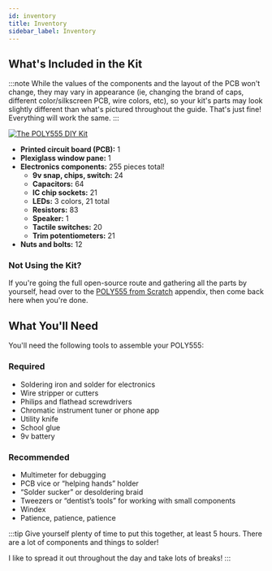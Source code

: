 ```yaml
---
id: inventory
title: Inventory
sidebar_label: Inventory
---
```


## What's Included in the Kit

:::note
While the values of the components and the layout of the PCB won't change, they may vary in appearance (ie, changing the brand of caps, different color/silkscreen PCB, wire colors, etc), so your kit's parts may look slightly different than what's pictured throughout the guide. That's just fine! Everything will work the same.
:::

[![The POLY555 DIY Kit](/img/kit.jpg)](/img/kit.jpg)

- **Printed circuit board (PCB):** 1
- **Plexiglass window pane:** 1
- **Electronics components:** 255 pieces total!
  - **9v snap, chips, switch:** 24
  - **Capacitors:** 64
  - **IC chip sockets:** 21
  - **LEDs:** 3 colors, 21 total
  - **Resistors:** 83
  - **Speaker:** 1
  - **Tactile switches:** 20
  - **Trim potentiometers:** 21
- **Nuts and bolts:** 12

### Not Using the Kit?

If you're going the full open-source route and gathering all the parts by yourself, head over to the [POLY555 from Scratch](poly555-from-scratch.md) appendix, then come back here when you're done.

## What You'll Need

You'll need the following tools to assemble your POLY555:

### Required

- Soldering iron and solder for electronics
- Wire stripper or cutters
- Philips and flathead screwdrivers
- Chromatic instrument tuner or phone app
- Utility knife
- School glue
- 9v battery

### Recommended

- Multimeter for debugging
- PCB vice or “helping hands” holder
- “Solder sucker” or desoldering braid
- Tweezers or “dentist’s tools” for working with small components
- Windex
- Patience, patience, patience

:::tip
Give yourself plenty of time to put this together, at least 5 hours. There are a lot of components and things to solder!

I like to spread it out throughout the day and take lots of breaks!
:::
